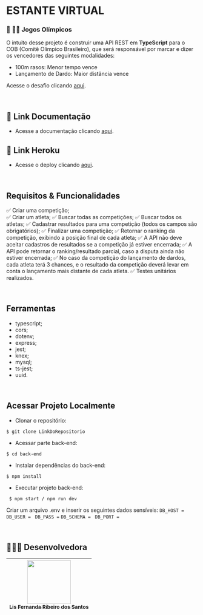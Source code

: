# ESTANTE VIRTUAL 
### :dart: :running_woman: Jogos Olímpicos 
O intuito desse projeto é construir uma API REST em **TypeScript** para o COB (Comitê Olímpico Brasileiro), que será responsável por marcar e dizer os vencedores das seguintes modalidades:

- 100m rasos: Menor tempo vence
- Lançamento de Dardo: Maior distância vence

Acesse o desafio clicando [aqui](https://github.com/estantevirtual/teste_ev).

<br>

## 🔗 Link Documentação
 - Acesse a documentação clicando [aqui](https://documenter.getpostman.com/view/20352183/VUjLJS4p).
 
## 🔗 Link Heroku
- Acesse o deploy clicando [aqui](https://shaw-estante-virtual.herokuapp.com/).

<br>

## Requisitos & Funcionalidades
✅ Criar uma competição; <br>
✅ Criar um atleta;
✅ Buscar todas as competições;
✅ Buscar todos os atletas;
✅ Cadastrar resultados para uma competição (todos os campos são obrigatórios);
✅ Finalizar uma competição;
✅ Retornar o ranking da competição, exibindo a posição final de cada atleta;
✅ A API não deve aceitar cadastros de resultados se a competição já estiver encerrada;
✅ A API pode retornar o ranking/resultado parcial, caso a disputa ainda não estiver encerrada;
✅ No caso da competição do lançamento de dardos, cada atleta terá 3 chances, e o resultado da competição deverá levar em conta o lançamento mais distante de cada atleta.
✅ Testes unitários realizados. 

<br>

## Ferramentas
- typescript;
- cors;
- dotenv;
- express;
- jest;
- knex;
- mysql;
- ts-jest;
- uuid.

<br>

## Acessar Projeto Localmente

- Clonar o repositório:
```
$ git clone LinkDoRepositorio
```

- Acessar parte back-end:
```
$ cd back-end
```

- Instalar dependências do back-end:
```
$ npm install
```

- Executar projeto back-end:
```
 $ npm start / npm run dev
 ```

 Criar um arquivo .env e inserir os seguintes dados sensíveis: 
 ```DB_HOST = ```
 ```DB_USER = ```
``` DB_PASS = ```
 ```DB_SCHEMA = ```
``` DB_PORT = ```

<br>

## 👩🏻‍💻 Desenvolvedora
[<img src="https://avatars.githubusercontent.com/u/99182969?v=4" width=115><br><sub>Lis Fernanda Ribeiro dos Santos</sub>](https://github.com/lisfribeiro) |
| :---: |
